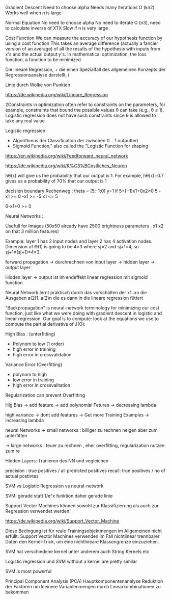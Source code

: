 

Gradient Descent
Need to choose alpha
Needs many iterations
O (kn2)
Works well when n is large


Normal Equation
No need to choose alpha
No need to iterate
O (n3), need to calculate inverse of XTX
Slow if n is very large

Cost Function
We can measure the accuracy of our hypothesis function by using a cost function
 This takes an average difference (actually a fancier version of an average) of all the results of the hypothesis with inputs from x's and the actual output y's.
In mathematical optimization, the loss function, a function to be minimized.

Die lineare Regression, +
die einen Spezialfall des allgemeinen Konzepts der Regressionsanalyse darstellt, i

Linie durch Wolke von Punkten

https://de.wikipedia.org/wiki/Lineare_Regression

2Constraints in optimization often refer to constraints on the parameters, for example, constraints that bound the possible values θ can take (e.g., θ ≤ 1). Logistic regression does not have such constraints since θ is allowed to take any real value.


Logistic regression
- Algorithmus der Classification der zwischen 0 .. 1 outputted
- Sigmoid Function," also called the "Logistic Function for shaping


https://en.wikipedia.org/wiki/Feedforward_neural_network


https://de.wikipedia.org/wiki/K%C3%BCnstliches_Neuron

hθ(x) will give us the probability that our output is 1. For example, hθ(x)=0.7 gives us a probability of 70% that our output is 1


decision boundary
Rechenweg :
theta = [5;-1;0]
y=1 if 5+(−1)x1+0x2≥0
5 - x1 >= 0
-x1 >= -5
x1 <= 5



6-x1+0 >= 0


Neural Networks :

Usefull for Images (50x50 already have 2500 brightness parameters , x1 x2 on that 3 million features)

Example: layer 1 has 2 input nodes and layer 2 has 4 activation nodes. Dimension of Θ(1) is going to be 4×3 where sj=2 and sj+1=4, so sj+1×(sj+1)=4×3.


forward propagation
-> durchrechnen von input layer -> hidden layer -> output layer

Hidden layer -> output ist im endeffekt linear regression mit sigmoid function

Neural Network lernt praktisch durch das vorschalten der x1..xn die Ausgaben a(2)1..a(2)n die es dann in die lineare regression füttert  


"Backpropagation" is neural-network terminology for minimizing our cost function, just like what we were doing with gradient descent in logistic and linear regression. Our goal is to compute:
look at the equations we use to compute the partial derivative of J(Θ):


High Bias : (unterfitting)
- Polynom to low (1 order)
- high error in training
- high error in crossvalidation

Variance Error (Overfitting)
- polynom to high
- low error in training
- high error in crossvalitation

Regularization can prevent Overfitting


Hig Bias
-> add feature
-> add polynomial Fetures
-> decreasing lambda


high variance
-> dont add features
-> Get more Training Examples
-> increasing lambda

neural Networks
-> small networks : billiger zu rechnen neigen aber zum unterfitten

-> large networks : teuer zu rechnen , eher overfitting, regularization nutzen zum re

Hidden Layers: Tranieren des NN und vegleichen



precision : true positives / all predicted positives
recall: true positives / no of actual postivtes


SVM
vs Logistic Regression
vs neural-network

SVM: gerade statt 1/e^x funktion daher gerade linie

Support Vector Machines können sowohl zur Klassifizierung als auch zur Regression verwendet werden.

https://de.wikipedia.org/wiki/Support_Vector_Machine

Diese Bedingung ist für reale Trainingsobjektmengen im Allgemeinen nicht erfüllt. Support Vector Machines verwenden im Fall nichtlinear trennbarer Daten den Kernel-Trick, um eine nichtlineare Klassengrenze einzuziehen.

SVM hat verschiedene kernel unter anderem auch String Kernels etc

Logistic regression und SVM without a kernel are pretty similar

SVM is most powerful


Principal Component Analysis (PCA)
Hauptkomponentenanalyse
Reduktion der Faktoren um kleinere Variablenmengen durch Linearkombinationen zu bekommen 
